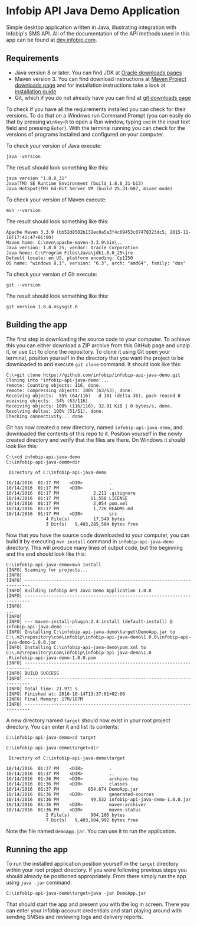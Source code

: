 # Infobip API Java Demo Application
Simple desktop application written in Java, illustrating integration with Infobip's SMS API. All of the documentation
 of the API methods used in this app can be found at [dev.infobip.com](https://dev.infobip.com/).

## Requirements
* Java version 8 or later. You can find JDK at 
[Oracle downloads pages](http://www.oracle.com/technetwork/java/javase/downloads/index.html)
* Maven version 3. You can find download instructions at 
[Maven Project downloads page](http://maven.apache.org/download.cgi) and for installation instructions take a look at
 [installation guide](http://maven.apache.org/install.html)
* Git, which if you do not already have you can find at [git downloads page](https://git-scm.com/downloads)

To check if you have all the requirements installed you can check for their versions.
To do that on a Windows run Command Prompt (you can easily do that by pressing `WinKey+R` to open a Run window, 
typing `cmd` in the input text field and pressing `Enter`). With the terminal running you can check for the versions 
of programs installed and configured on your computer.

To check your version of Java execute:
```
java -version
```
The result should look something like this:
```
java version "1.8.0_31"
Java(TM) SE Runtime Environment (build 1.8.0_31-b13)
Java HotSpot(TM) 64-Bit Server VM (build 25.31-b07, mixed mode)
```

To check your version of Maven execute:
```
mvn --version
```
The result should look something like this:
```
Apache Maven 3.3.9 (bb52d8502b132ec0a5a3f4c09453c07478323dc5; 2015-11-10T17:41:47+01:00)
Maven home: C:\mvn\apache-maven-3.3.9\bin\..
Java version: 1.8.0_25, vendor: Oracle Corporation
Java home: C:\Program Files\Java\jdk1.8.0_25\jre
Default locale: en_US, platform encoding: Cp1250
OS name: "windows 8.1", version: "6.3", arch: "amd64", family: "dos"
```
To check your version of Git execute:
```
git --version
```
The result should look something like this:
```
git version 1.8.4.msysgit.0
```

## Building the app
The first step is downloading the source code to your computer. To achieve this you can either download a ZIP archive from 
this GitHub page and unzip it, or use `Git` to clone the repository. To clone it using Git open your terminal, position 
yourself in the directory that you want the project to be downloaded to and execute `git clone` command. It should look 
like this:
```
C:\>git clone https://github.com/infobip/infobip-api-java-demo.git
Cloning into 'infobip-api-java-demo'...
remote: Counting objects: 116, done.
remote: Compressing objects: 100% (63/63), done.
Receiving objects:  55% (64/116)   d 101 (delta 36), pack-reused 0 eceiving objects:  54% (63/116)
Receiving objects: 100% (116/116), 32.81 KiB | 0 bytes/s, done.
Resolving deltas: 100% (51/51), done.
Checking connectivity... done
```
Git has now created a new directory, named `infobip-api-java-demo`, and downloaded the contents of this repo to it.
Position yourself in the newly created directory and verify that the files are there. On Windows it should look like 
this:
```
C:\>cd infobip-api-java-demo
C:\infobip-api-java-demo>dir

 Directory of C:\infobip-api-java-demo

10/14/2016  01:17 PM    <DIR>          .
10/14/2016  01:17 PM    <DIR>          ..
10/14/2016  01:17 PM             2,211 .gitignore
10/14/2016  01:17 PM            11,558 LICENSE
10/14/2016  01:17 PM             2,054 pom.xml
10/14/2016  01:17 PM             1,726 README.md
10/14/2016  01:17 PM    <DIR>          src
               4 File(s)         17,549 bytes
               3 Dir(s)   9,403,285,504 bytes free
```

Now that you have the source code downloaded to your computer, you can build it by executing `mvn install` command in 
`infobip-api-java-demo` directory. This will produce many lines of output code, but the beginning and the end should 
look like this:
```
C:\infobip-api-java-demo>mvn install
[INFO] Scanning for projects...
[INFO]
[INFO] ------------------------------------------------------------------------
[INFO] Building Infobip API Java Demo Application 1.0.0
[INFO] ------------------------------------------------------------------------
[INFO]
...
[INFO]
[INFO] --- maven-install-plugin:2.4:install (default-install) @ infobip-api-java-demo ---
[INFO] Installing C:\infobip-api-java-demo\target\DemoApp.jar to C:\.m2\repository\com\infobip\infobip-api-java-demo\1.0.0\infobip-api-java-demo-1.0.0.jar
[INFO] Installing C:\infobip-api-java-demo\pom.xml to C:\.m2\repository\com\infobip\infobip-api-java-demo\1.0
.0\infobip-api-java-demo-1.0.0.pom
[INFO] ------------------------------------------------------------------------
[INFO] BUILD SUCCESS
[INFO] ------------------------------------------------------------------------
[INFO] Total time: 21.971 s
[INFO] Finished at: 2016-10-14T13:37:01+02:00
[INFO] Final Memory: 17M/187M
[INFO] ------------------------------------------------------------------------

```

A new directory named `target` should now exist in your root project directory. You can enter it and list its contents:
```
C:\infobip-api-java-demo>cd target

C:\infobip-api-java-demo\target>dir

 Directory of C:\infobip-api-java-demo\target

10/14/2016  01:37 PM    <DIR>          .
10/14/2016  01:37 PM    <DIR>          ..
10/14/2016  01:36 PM    <DIR>          archive-tmp
10/14/2016  01:36 PM    <DIR>          classes
10/14/2016  01:37 PM           854,674 DemoApp.jar
10/14/2016  01:36 PM    <DIR>          generated-sources
10/14/2016  01:36 PM            49,532 infobip-api-java-demo-1.0.0.jar
10/14/2016  01:36 PM    <DIR>          maven-archiver
10/14/2016  01:36 PM    <DIR>          maven-status
               2 File(s)        904,206 bytes
               7 Dir(s)   9,403,604,992 bytes free
```
Note the file named `DemoApp.jar`. You can use it to run the application.

## Running the app
To run the installed application position yourself in the `target` directory within your root project directory. If 
you were following previous steps you should already be positioned appropriately. From there simply run the app using
 `java -jar` command:
```
C:\infobip-api-java-demo\target>java -jar DemoApp.jar
```
That should start the app and present you with the log in screen. There you can enter your Infobip account 
credentials and start playing around with sending SMSes and reviewing logs and delivery reports.